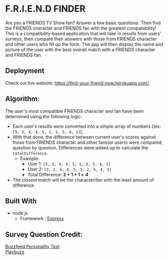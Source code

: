 # F.R.I.E.N.D FINDER
Are you a FRIENDS TV Show fan? Answer a few basic questions. Then find the FRIENDS character and FRIENDS fan with the greatest compatability!
This is a compatibility-based application that will take in results from users' surveys, then compare their answers with those from FRIENDS character and other users who fill up the form. The app will then display the name and picture of the user with the best overall match with a FRIENDS character and FRIENDS fan. 

## Deployment
Check out live website:
https://find-your-friend-now.herokuapp.com/

## Algorithm:
The user's most compatible FRIENDS character and fan have been determined using the following logic:
  * Each user's results were converted into a simple array of numbers ((ex: `[5, 1, 4, 4, 5, 1, 2, 5, 4, 1]`).
  * With that done, the difference between current user's scores against those from FRIENDS character and other fans(or users) were compared, question by question. Differences were added up to calculate the `totalDifference`.
     * Example: 
       * User 1: `[5, 1, 4, 4, 5, 1, 2, 5, 4, 1]`
       * User 2: `[3, 2, 5, 4, 5, 1, 2, 5, 4, 1]`
       * Total Difference: **2 + 1 + 1 =** **_4_** 
   * The closest match will be the character/fan with the least amount of difference.

## Built With
   * node.js
      * Framework : <a href="https://www.npmjs.com/package/express">Express</a>
  

## Survey Question Credit:
<a href="https://www.buzzfeed.com/andrewziegler/joebe-choss-phoss-joenica-randler?utm_term=.ds4E1k1l#.nuA7pkpy">Buzzfeed Personality Test</a><br>
<a href="http://www.playbuzz.com/margottouitou10/which-friends-character-personality-disorder-do-you-have">Playbuzz</a>

